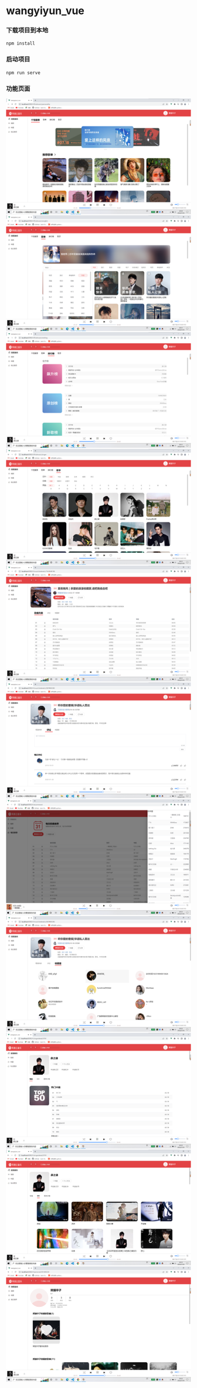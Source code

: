 # wangyiyun_vue

### 下载项目到本地
```
npm install
```

### 启动项目
```
npm run serve
```

### 功能页面
![image](https://github.com/jokerchen01/wangyiyun_vue/blob/master/src/assets/demo-img/index.png)
![image](https://github.com/jokerchen01/wangyiyun_vue/blob/master/src/assets/demo-img/songs.png)
![image](https://github.com/jokerchen01/wangyiyun_vue/blob/master/src/assets/demo-img/rank.png)
![image](https://github.com/jokerchen01/wangyiyun_vue/blob/master/src/assets/demo-img/singer.png)
![image](https://github.com/jokerchen01/wangyiyun_vue/blob/master/src/assets/demo-img/songList.png)
![image](https://github.com/jokerchen01/wangyiyun_vue/blob/master/src/assets/demo-img/comment.png)
![image](https://github.com/jokerchen01/wangyiyun_vue/blob/master/src/assets/demo-img/recommend.png)
![image](https://github.com/jokerchen01/wangyiyun_vue/blob/master/src/assets/demo-img/collection.png)
![image](https://github.com/jokerchen01/wangyiyun_vue/blob/master/src/assets/demo-img/album.png)
![image](https://github.com/jokerchen01/wangyiyun_vue/blob/master/src/assets/demo-img/singerMv.png)
![image](https://github.com/jokerchen01/wangyiyun_vue/blob/master/src/assets/demo-img/personal.png)





